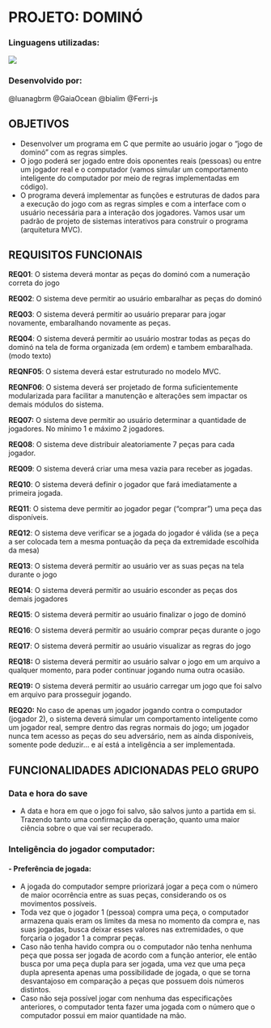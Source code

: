 # PROJETO: DOMINÓ
### Linguagens utilizadas:
<img src = "https://img.shields.io/badge/C-248a3f?style=for-the-badge&logo=c&logoColor=white" />

### Desenvolvido por:
@luanagbrm @GaiaOcean @bialim @Ferri-js

## OBJETIVOS
- Desenvolver um programa em C que permite ao usuário jogar o “jogo de dominó” com as regras simples.
- O jogo poderá ser jogado entre dois oponentes reais (pessoas) ou entre um jogador real e o computador (vamos simular um comportamento inteligente do computador por meio de regras implementadas em código).
- O programa deverá implementar as funções e estruturas de dados para a execução do jogo com as regras simples e com a interface com o usuário necessária para a interação dos jogadores. Vamos usar um padrão de projeto de sistemas interativos para construir o programa (arquitetura MVC).

## REQUISITOS FUNCIONAIS
<b>REQ01</b>: O sistema deverá montar as peças do dominó com a numeração correta do jogo

<b>REQ02</b>: O sistema deve permitir ao usuário embaralhar as peças do dominó

<b>REQ03</b>: O sistema deverá permitir ao usuário preparar para jogar novamente, embaralhando novamente as peças.

<b>REQ04</b>: O sistema deverá permitir ao usuário mostrar todas as peças do dominó na tela
de forma organizada (em ordem) e tambem embaralhada. (modo texto)

<b>REQNF05</b>: O sistema deverá estar estruturado no modelo MVC.

<b>REQNF06</b>: O sistema deverá ser projetado de forma suficientemente modularizada para facilitar a manutenção e alterações sem impactar os demais módulos do sistema.

<b>REQ07:</b> O sistema deve permitir ao usuário determinar a quantidade de jogadores. No
mínimo 1 e máximo 2 jogadores.

<b>REQ08</b>: O sistema deve distribuir aleatoriamente 7 peças para cada jogador.

<b>REQ09</b>: O sistema deverá criar uma mesa vazia para receber as jogadas.

<b>REQ10</b>: O sistema deverá definir o jogador que fará imediatamente a primeira jogada.

<b>REQ11</b>: O sistema deve permitir ao jogador pegar (“comprar”) uma peça das disponíveis.

<b>REQ12</b>: O sistema deve verificar se a jogada do jogador é válida (se a peça a ser colocada tem a mesma pontuação da peça da extremidade escolhida da mesa)

<b>REQ13</b>: O sistema deverá permitir ao usuário ver as suas peças na tela durante o jogo

<b>REQ14</b>: O sistema deverá permitir ao usuário esconder as peças dos demais jogadores

<b>REQ15</b>: O sistema deverá permitir ao usuário finalizar o jogo de dominó

<b>REQ16</b>: O sistema deverá permitir ao usuário comprar peças durante o jogo

<b>REQ17</b>: O sistema deverá permitir ao usuário visualizar as regras do jogo

<b>REQ18:</b> O sistema deverá permitir ao usuário salvar o jogo em um arquivo a qualquer
momento, para poder continuar jogando numa outra ocasião.

<b>REQ19:</b> O sistema deverá permitir ao usuário carregar um jogo que foi salvo em arquivo
para prosseguir jogando.

<b>REQ20:</b>  No caso de apenas um jogador jogando contra o computador (jogador 2), o sistema deverá simular um comportamento inteligente como um jogador real, sempre dentro das regras normais do jogo; um jogador nunca tem acesso as peças do seu adversário, nem as ainda disponíveis, somente pode deduzir... e aí está a inteligência a ser implementada.

## FUNCIONALIDADES ADICIONADAS PELO GRUPO
### Data e hora do save
- A data e hora em que o jogo foi salvo, são salvos junto a partida em si. Trazendo tanto uma confirmação da operação, quanto uma maior ciência sobre o que vai ser recuperado.
### Inteligência do jogador computador:
#### - Preferência de jogada:
- A jogada do computador sempre priorizará jogar a peça com o número de maior ocorrência entre as suas peças, considerando os os movimentos possíveis.
- Toda vez que o jogador 1 (pessoa) compra uma peça, o computador armazena quais eram os limites da mesa no momento da compra e, nas suas jogadas, busca deixar esses valores nas extremidades, o que forçaria o jogador 1 a comprar peças.
- Caso não tenha havido compra ou o computador não tenha nenhuma peça que possa ser jogada de acordo com a função anterior, ele então busca por uma peça dupla para ser jogada, uma vez que uma peça dupla apresenta apenas uma possibilidade de jogada, o que se torna desvantajoso em comparação a peças que possuem dois números distintos.
- Caso não seja possível jogar com nenhuma das especificações anteriores, o computador tenta fazer uma jogada com o número que o computador possui em maior quantidade na mão.


